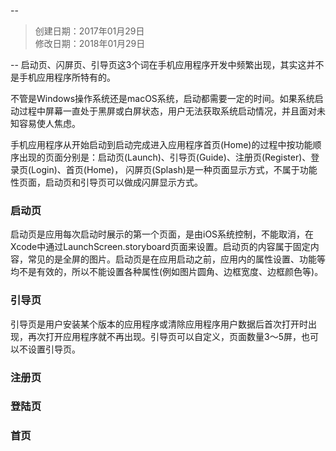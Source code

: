 --
> 创建日期：2017年01月29日  
> 修改日期：2018年01月29日  

--
启动页、闪屏页、引导页这3个词在手机应用程序开发中频繁出现，其实这并不是手机应用程序所特有的。

不管是Windows操作系统还是macOS系统，启动都需要一定的时间。如果系统启动过程中屏幕一直处于黑屏或白屏状态，用户无法获取系统启动情况，并且面对未知容易使人焦虑。

手机应用程序从开始启动到启动完成进入应用程序首页(Home)的过程中按功能顺序出现的页面分别是：启动页(Launch)、引导页(Guide)、注册页(Register)、登录页(Login)、首页(Home)，
闪屏页(Splash)是一种页面显示方式，不属于功能性页面，启动页和引导页可以做成闪屏显示方式。

### 启动页
启动页是应用每次启动时展示的第一个页面，是由iOS系统控制，不能取消，在Xcode中通过LaunchScreen.storyboard页面来设置。启动页的内容属于固定内容，常见的是全屏的图片。启动页是在应用启动之前，应用内的属性设置、功能等均不是有效的，所以不能设置各种属性(例如图片圆角、边框宽度、边框颜色等)。

### 引导页
引导页是用户安装某个版本的应用程序或清除应用程序用户数据后首次打开时出现，再次打开应用程序就不再出现。引导页可以自定义，页面数量3～5屏，也可以不设置引导页。

### 注册页


### 登陆页


### 首页